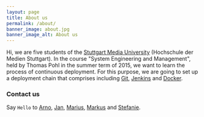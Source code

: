 ```yaml
---
layout: page
title: About us
permalink: /about/
banner_image: about.jpg
banner_image_alt: About us
---
```


Hi, we are five students of the [Stuttgart Media University][hdm] (Hochschule der Medien Stuttgart).
In the course "System Engineering and Management", held by Thomas Pohl in the summer term of 2015, we want to learn the process of continuous deployment. 
For this purpose, we are going to set up a deployment chain that comprises including [Git][git], [Jenkins][jenkins] and [Docker][docker].


### Contact us

Say `Hello` to <a href="mailto:ap077@hdm-stuttgart.de">Arno</a>, <a href="mailto:jg090@hdm-stuttgart.de">Jan</a>, <a href="mailto:mo033@hdm-stuttgart.de">Marius</a>,
<a href="mailto:mn033@hdm-stuttgart.de">Markus</a> and <a href="mailto:sh228@hdm-stuttgart.de">Stefanie</a>.

[hdm]: https://www.hdm-stuttgart.de
[git]: http://git-scm.com
[jenkins]: https://jenkins-ci.org
[docker]: https://www.docker.com